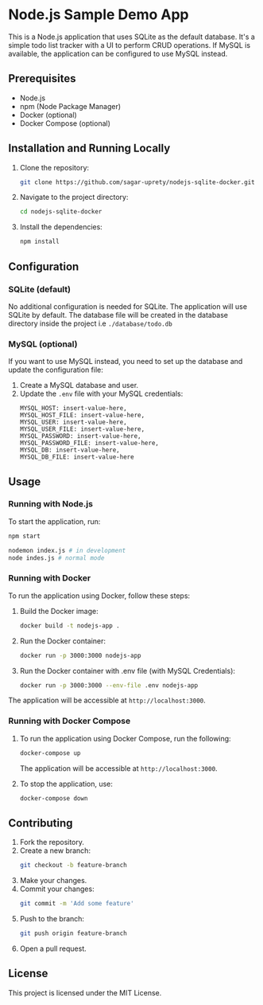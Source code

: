 # Node.js Sample Demo App

This is a Node.js application that uses SQLite as the default database. It's a simple todo list tracker with a UI to perform CRUD operations. If MySQL is available, the application can be configured to use MySQL instead.

## Prerequisites

- Node.js
- npm (Node Package Manager)
- Docker (optional)
- Docker Compose (optional)

## Installation and Running Locally

1. Clone the repository:
    ```sh
    git clone https://github.com/sagar-uprety/nodejs-sqlite-docker.git
    ```
2. Navigate to the project directory:
    ```sh
    cd nodejs-sqlite-docker
    ```
3. Install the dependencies:
    ```sh
    npm install
    ```
    
## Configuration

### SQLite (default)

No additional configuration is needed for SQLite. The application will use SQLite by default.
The database file will be created in the database directory inside the project i.e ```./database/todo.db```

### MySQL (optional)

If you want to use MySQL instead, you need to set up the database and update the configuration file:

1. Create a MySQL database and user.
2. Update the `.env` file with your MySQL credentials:
    ```env
    MYSQL_HOST: insert-value-here,
    MYSQL_HOST_FILE: insert-value-here,
    MYSQL_USER: insert-value-here,
    MYSQL_USER_FILE: insert-value-here,
    MYSQL_PASSWORD: insert-value-here,
    MYSQL_PASSWORD_FILE: insert-value-here,
    MYSQL_DB: insert-value-here,
    MYSQL_DB_FILE: insert-value-here
    ```

## Usage

### Running with Node.js

To start the application, run:
```sh
npm start
```
```sh
nodemon index.js # in development
node indes.js # normal mode
```

### Running with Docker

To run the application using Docker, follow these steps:

1. Build the Docker image:
    ```sh
    docker build -t nodejs-app .
    ```

2. Run the Docker container:
    ```sh
    docker run -p 3000:3000 nodejs-app
    ```
3. Run the Docker container with .env file (with MySQL Credentials):
    ```sh
    docker run -p 3000:3000 --env-file .env nodejs-app
    ```
The application will be accessible at `http://localhost:3000`.

### Running with Docker Compose

1. To run the application using Docker Compose, run the following:
    ```sh
    docker-compose up
    ```

    The application will be accessible at `http://localhost:3000`.

2. To stop the application, use:
    ```sh
    docker-compose down
    ```

## Contributing

1. Fork the repository.
2. Create a new branch:
    ```sh
    git checkout -b feature-branch
    ```
3. Make your changes.
4. Commit your changes:
    ```sh
    git commit -m 'Add some feature'
    ```
5. Push to the branch:
    ```sh
    git push origin feature-branch
    ```
6. Open a pull request.

## License

This project is licensed under the MIT License.
